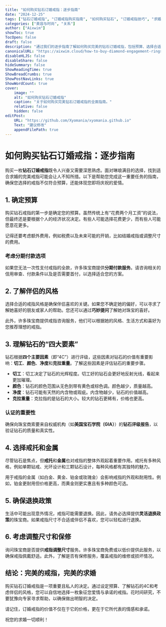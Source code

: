 ```yaml
---
title: "如何购买钻石订婚戒指：逐步指南"
date: "2024-12-25"
tags: ["钻石订婚戒指", "订婚戒指购买指南", "如何购买钻石", "订婚戒指技巧", "求婚"]
categories: ["美容与时尚", "关系"]
author: ["Aixwim"]
showToc: true
TocOpen: false
draft: false
description: "通过我们的逐步指南了解如何购买完美的钻石订婚戒指，包括预算、选择合适的戒指以及确保最佳购买体验。"
canonicalURL: "https://aixwim.cloud/how-to-buy-diamond-engagement-rings"
disableHLJS: false
disableShare: false
hideSummary: false
ShowReadingTime: true
ShowBreadCrumbs: true
ShowPostNavLinks: true
ShowWordCount: true
cover:
    image: ""
    alt: "如何购买钻石订婚戒指"
    caption: "关于如何购买完美钻石订婚戒指的全面指南。"
    relative: false
    hidden: false
editPost:
    URL: "https://github.com/Xyomania/xyomania.github.io"
    Text: "建议修改"
    appendFilePath: true
---
```


# 如何购买钻石订婚戒指：逐步指南

购买一枚**钻石订婚戒指**既令人兴奋又需要深思熟虑。面对琳琅满目的选择，找到适合求婚的完美戒指可能会让人不知所措。以下是帮助您完成这一重要任务的指南，确保您选择的戒指不仅符合预算，还能体现您即将庆祝的爱情。

## 1. 确定预算

购买钻石戒指的第一步是确定您的预算。虽然传统上有“花费两个月工资”的说法，但最终还是要根据个人的经济状况决定。有些人可能选择花费更少，而有些人可能愿意花更多。

记得还要考虑额外费用，例如税费以及未来可能的开销，比如结婚戒指或调整尺寸的费用。

### 考虑分期付款选项

如果您无法一次性支付戒指的全款，许多珠宝商提供**分期付款服务**。请咨询相关的信用审查、付款条件以及是否需要首付，以选择适合您的方案。

## 2. 了解伴侣的风格

选择合适的戒指风格是确保伴侣喜欢的关键。如果您不确定她的偏好，可以寻求了解她喜好的朋友或家人的帮助。您还可以通过**巧妙提问**了解她对珠宝的喜好。

此外，许多珠宝商提供戒指咨询服务，他们可以根据她的风格、生活方式和喜好为您推荐理想的戒指。

## 3. 理解钻石的“四大要素”

钻石根据**四个主要因素**（即“4C”）进行评级，这些因素对钻石的价值有重要影响：**切工**、**颜色**、**净度**和**克拉重量**。了解这些因素是评估钻石的重要步骤。

- **切工**：切工决定了钻石的光辉程度。切工好的钻石会更好地反射光线，看起来更加璀璨。
- **颜色**：钻石的颜色范围从无色到带有黄色或棕色调。颜色越少，质量越高。
- **净度**：钻石可能有天然的内含物或瑕疵。内含物越少，钻石的价值越高。
- **克拉重量**：克拉指的是钻石的大小。较大的钻石更稀有，价格也更高。

### 认证的重要性

确保向珠宝商索要来自权威机构（如**美国宝石学院（GIA）**）的**钻石评级报告**，以验证钻石的质量和真实性。

## 4. 选择戒托和金属

尽管钻石是焦点，但**戒托**和**金属**也对戒指的整体外观起着重要作用。戒托有多种风格，例如单颗钻戒、光环设计和三颗钻石设计，每种风格都有其独特的魅力。

用于戒指的金属（如白金、黄金、铂金或玫瑰金）会影响戒指的外观和耐用性。例如，铂金更耐用但价格更高，而黄金则更实惠且有多种颜色可选。

## 5. 确保退换政策

生活中可能出现意外情况，戒指可能需要退换。因此，请务必选择提供**灵活退换政策**的珠宝商。如果戒指尺寸不合适或伴侣不喜欢，您可以轻松进行退换。

## 6. 考虑调整尺寸和保修

询问珠宝商是否提供**戒指调整尺寸**服务。许多珠宝商免费或以低价提供此服务，以确保戒指佩戴舒适。此外，了解是否有保修服务，覆盖戒指的维修或损坏情况。

## 结论：完美的戒指，完美的求婚

购买钻石订婚戒指是一项重要且私人的决定。通过设定预算、了解钻石的4C和考虑伴侣的风格，您可以自信地选择一枚象征您爱情与承诺的戒指。花时间研究，不要犹豫向专家寻求帮助，以确保做出明智的决定。

请记住，订婚戒指的价值不仅在于它的价格，更在于它所代表的情感和承诺。

祝您的求婚一切顺利！
